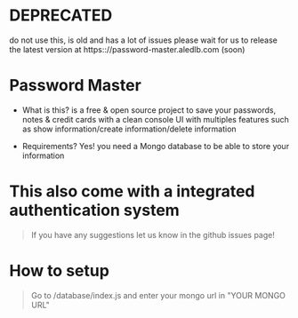 # **DEPRECATED**

do not use this, is old and has a lot of issues
please wait for us to release the latest version at https:://password-master.aledlb.com (soon)

# Password Master
- What is this? is a free & open source project to save your passwords, notes & credit cards with a clean console UI with multiples features such as show information/create information/delete information

- Requirements? Yes! you need a Mongo database to be able to store your information

# This also come with a integrated authentication system

> If you have any suggestions let us know in the github issues page!

# How to setup

> Go to /database/index.js and enter your mongo url in "YOUR MONGO URL"
